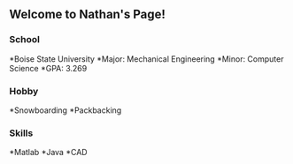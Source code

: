 ## Welcome to Nathan's Page!




### School
*Boise State University
*Major: Mechanical Engineering
*Minor: Computer Science
*GPA: 3.269


### Hobby

*Snowboarding
*Packbacking

### Skills

*Matlab
*Java
*CAD


